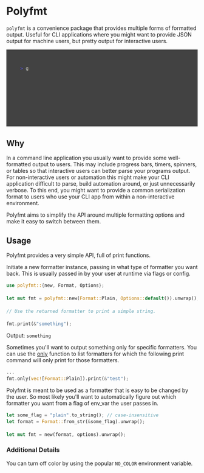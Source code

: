 # Polyfmt

`polyfmt` is a convenience package that provides multiple forms of formatted output.
Useful for CLI applications where you might want to provide JSON output for machine users,
but pretty output for interactive users.

<img src="./demo.gif" />

## Why

In a command line application you usually want to provide some well-formatted output to users. This
may include progress bars, timers, spinners, or tables so that interactive users can better parse
your programs output. For non-interactive users or automation this might make your CLI application
difficult to parse, build automation around, or just unnecessarily verbose. To this end, you might want to
provide a common serialization format to users who use your CLI app from within a non-interactive environment.

Polyfmt aims to simplify the API around multiple formatting options and make it easy to switch between them.

## Usage

Polyfmt provides a very simple API, full of print functions.

Initiate a new formatter instance, passing in what type of formatter you want back. This is usually passed in
by your user at runtime via flags or config.

```rust
use polyfmt::{new, Format, Options};

let mut fmt = polyfmt::new(Format::Plain, Options::default()).unwrap();

// Use the returned formatter to print a simple string.

fmt.print(&"something");
```

Output: `something`

Sometimes you'll want to output something only for specific formatters.
You can use the [only](Formatter::only) function to list formatters for which
the following print command will only print for those formatters.

```rust
...
fmt.only(vec![Format::Plain]).print(&"test");
```

Polyfmt is meant to be used as a formatter that is easy to be changed by the user.
So most likely you'll want to automatically figure out which formatter you want from
a flag of env_var the user passes in.

```rust
let some_flag = "plain".to_string(); // case-insensitive
let format = Format::from_str(&some_flag).unwrap();

let mut fmt = new(format, options).unwrap();
```

### Additional Details

You can turn off color by using the popular `NO_COLOR` environment variable.
